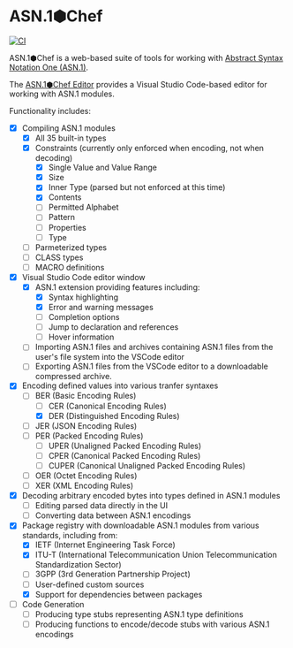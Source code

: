# ASN.1⬢Chef

[![CI](https://github.com/asn1chef/asn1chef/actions/workflows/asn1chef.yml/badge.svg)](https://github.com/asn1chef/asn1chef/actions/workflows/asn1chef.yml)

ASN.1⬢Chef is a web-based suite of tools for working with [Abstract Syntax Notation One (ASN.1)](https://en.wikipedia.org/wiki/ASN.1).

The [ASN.1⬢Chef Editor](https://asn1chef.github.io/asn1chef) provides a Visual Studio Code-based editor for working with ASN.1 modules.

Functionality includes:

- [x] Compiling ASN.1 modules
  - [x] All 35 built-in types
  - [x] Constraints (currently only enforced when encoding, not when decoding)
    - [x] Single Value and Value Range
    - [x] Size
    - [x] Inner Type (parsed but not enforced at this time)
    - [x] Contents
    - [ ] Permitted Alphabet
    - [ ] Pattern
    - [ ] Properties
    - [ ] Type
  - [ ] Parmeterized types
  - [ ] CLASS types
  - [ ] MACRO definitions
- [x] Visual Studio Code editor window
  - [x] ASN.1 extension providing features including:
    - [x] Syntax highlighting
    - [x] Error and warning messages
    - [ ] Completion options
    - [ ] Jump to declaration and references
    - [ ] Hover information
  - [ ] Importing ASN.1 files and archives containing ASN.1 files from the user's file system into the VSCode editor
  - [ ] Exporting ASN.1 files from the VSCode editor to a downloadable compressed archive.
- [x] Encoding defined values into various tranfer syntaxes
  - [ ] BER (Basic Encoding Rules)
    - [ ] CER (Canonical Encoding Rules)
    - [x] DER (Distinguished Encoding Rules)
  - [ ] JER (JSON Encoding Rules)
  - [ ] PER (Packed Encoding Rules)
    - [ ] UPER (Unaligned Packed Encoding Rules)
    - [ ] CPER (Canonical Packed Encoding Rules)
    - [ ] CUPER (Canonical Unaligned Packed Encoding Rules)
  - [ ] OER (Octet Encoding Rules)
  - [ ] XER (XML Encoding Rules)
- [x] Decoding arbitrary encoded bytes into types defined in ASN.1 modules
  - [ ] Editing parsed data directly in the UI
  - [ ] Converting data between ASN.1 encodings
- [x] Package registry with downloadable ASN.1 modules from various standards, including from:
  - [x] IETF (Internet Engineering Task Force)
  - [x] ITU-T (International Telecommunication Union Telecommunication Standardization Sector)
  - [ ] 3GPP (3rd Generation Partnership Project)
  - [ ] User-defined custom sources
  - [x] Support for dependencies between packages
- [ ] Code Generation
  - [ ] Producing type stubs representing ASN.1 type definitions
  - [ ] Producing functions to encode/decode stubs with various ASN.1 encodings
